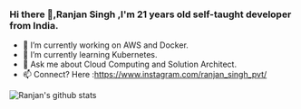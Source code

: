 ### Hi there 👋,Ranjan Singh ,I'm 21 years old self-taught developer from India.

- 🔭 I’m currently working on AWS and Docker.
- 🌱 I’m currently learning Kubernetes.
- 💬 Ask me about Cloud Computing and Solution Architect.
- 📫 Connect? Here :https://www.instagram.com/ranjan_singh_pvt/

![Ranjan's github stats](https://github-readme-stats.vercel.app/api?username=Rekid46&show_icons=true&title_color=fff&icon_color=79ff97&text_color=9f9f9f&bg_color=151515)
